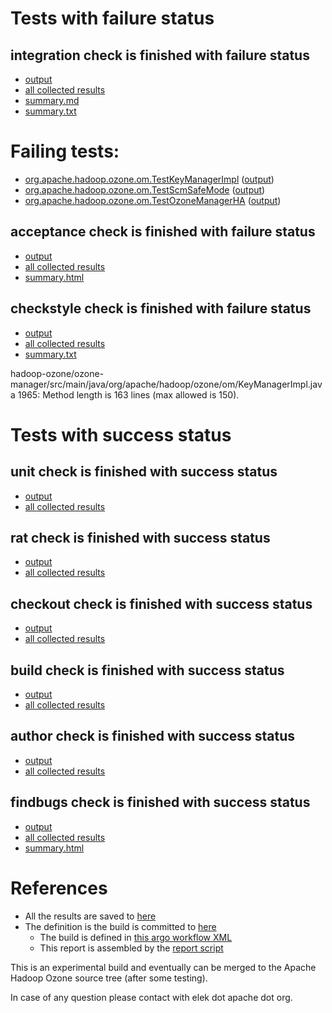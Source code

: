 # Tests with failure status

## integration check is finished with failure status

   * [output](https://raw.githubusercontent.com/elek/ozone-ci-03/master/pr/pr-hdds-1987-s49dk/integration/output.log)
   * [all collected results](https://github.com/elek/ozone-ci-03/tree/master/pr/pr-hdds-1987-s49dk/integration)
   * [summary.md](https://github.com/elek/ozone-ci-03/tree/master/pr/pr-hdds-1987-s49dk/integration/summary.md)
   * [summary.txt](https://github.com/elek/ozone-ci-03/tree/master/pr/pr-hdds-1987-s49dk/integration/summary.txt)

# Failing tests: 

 * [org.apache.hadoop.ozone.om.TestKeyManagerImpl](hadoop-ozone/integration-test/org.apache.hadoop.ozone.om.TestKeyManagerImpl.txt) ([output](hadoop-ozone/integration-test/org.apache.hadoop.ozone.om.TestKeyManagerImpl-output.txt))
 * [org.apache.hadoop.ozone.om.TestScmSafeMode](hadoop-ozone/integration-test/org.apache.hadoop.ozone.om.TestScmSafeMode.txt) ([output](hadoop-ozone/integration-test/org.apache.hadoop.ozone.om.TestScmSafeMode-output.txt))
 * [org.apache.hadoop.ozone.om.TestOzoneManagerHA](hadoop-ozone/integration-test/org.apache.hadoop.ozone.om.TestOzoneManagerHA.txt) ([output](hadoop-ozone/integration-test/org.apache.hadoop.ozone.om.TestOzoneManagerHA-output.txt))

## acceptance check is finished with failure status

   * [output](https://raw.githubusercontent.com/elek/ozone-ci-03/master/pr/pr-hdds-1987-s49dk/acceptance/output.log)
   * [all collected results](https://github.com/elek/ozone-ci-03/tree/master/pr/pr-hdds-1987-s49dk/acceptance)
   * [summary.html](https://elek.github.io/ozone-ci-03/pr/pr-hdds-1987-s49dk/acceptance/summary.html)


## checkstyle check is finished with failure status

   * [output](https://raw.githubusercontent.com/elek/ozone-ci-03/master/pr/pr-hdds-1987-s49dk/checkstyle/output.log)
   * [all collected results](https://github.com/elek/ozone-ci-03/tree/master/pr/pr-hdds-1987-s49dk/checkstyle)
   * [summary.txt](https://github.com/elek/ozone-ci-03/tree/master/pr/pr-hdds-1987-s49dk/checkstyle/summary.txt)

hadoop-ozone/ozone-manager/src/main/java/org/apache/hadoop/ozone/om/KeyManagerImpl.java
 1965: Method length is 163 lines (max allowed is 150).


# Tests with success status

## unit check is finished with success status

   * [output](https://raw.githubusercontent.com/elek/ozone-ci-03/master/pr/pr-hdds-1987-s49dk/unit/output.log)
   * [all collected results](https://github.com/elek/ozone-ci-03/tree/master/pr/pr-hdds-1987-s49dk/unit)


## rat check is finished with success status

   * [output](https://raw.githubusercontent.com/elek/ozone-ci-03/master/pr/pr-hdds-1987-s49dk/rat/output.log)
   * [all collected results](https://github.com/elek/ozone-ci-03/tree/master/pr/pr-hdds-1987-s49dk/rat)


## checkout check is finished with success status

   * [output](https://raw.githubusercontent.com/elek/ozone-ci-03/master/pr/pr-hdds-1987-s49dk/checkout/output.log)
   * [all collected results](https://github.com/elek/ozone-ci-03/tree/master/pr/pr-hdds-1987-s49dk/checkout)


## build check is finished with success status

   * [output](https://raw.githubusercontent.com/elek/ozone-ci-03/master/pr/pr-hdds-1987-s49dk/build/output.log)
   * [all collected results](https://github.com/elek/ozone-ci-03/tree/master/pr/pr-hdds-1987-s49dk/build)


## author check is finished with success status

   * [output](https://raw.githubusercontent.com/elek/ozone-ci-03/master/pr/pr-hdds-1987-s49dk/author/output.log)
   * [all collected results](https://github.com/elek/ozone-ci-03/tree/master/pr/pr-hdds-1987-s49dk/author)


## findbugs check is finished with success status

   * [output](https://raw.githubusercontent.com/elek/ozone-ci-03/master/pr/pr-hdds-1987-s49dk/findbugs/output.log)
   * [all collected results](https://github.com/elek/ozone-ci-03/tree/master/pr/pr-hdds-1987-s49dk/findbugs)
   * [summary.html](https://elek.github.io/ozone-ci-03/pr/pr-hdds-1987-s49dk/findbugs/summary.html)




# References

 * All the results are saved to [here](https://github.com/elek/ozone-ci-03/tree/master/pr/pr-hdds-1987-s49dk/)
 * The definition is the build is committed to [here](https://github.com/elek/argo-ozone)
    * The build is defined in [this argo workflow XML](https://github.com/elek/argo-ozone/blob/master/ozone-build.yaml)
    * This report is assembled by the [report script](https://github.com/elek/argo-ozone/blob/master/scripts/report.sh)

This is an experimental build and eventually can be merged to the Apache Hadoop Ozone source tree (after some testing).

In case of any question please contact with elek dot apache dot org.

